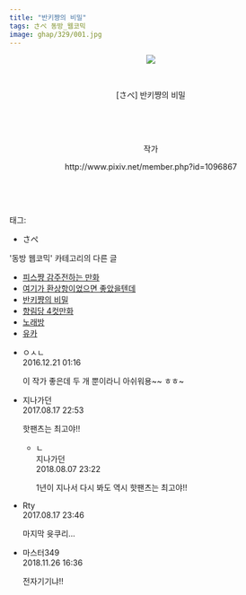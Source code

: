 ```yaml
---
title: "반키쨩의 비밀"
tags: さぺ 동방_웹코믹
image: ghap/329/001.jpg
---
```

<div class="article">
<p style="text-align: center; clear: none; float: none;"><img src="{{ site.nasurl }}/ghap/329/001.jpg"/></p>
<p style="text-align: center; clear: none; float: none;"><br/></p>
<p style="text-align: center; clear: none; float: none;">[さぺ] 반키쨩의 비밀</p>
<p style="text-align: center; clear: none; float: none;"><br/></p>
<p style="text-align: center; clear: none; float: none;"><br/></p>
<p style="text-align: center; clear: none; float: none;">작가</p>
<p style="text-align: center; clear: none; float: none;">http://www.pixiv.net/member.php?id=1096867</p>
<p style="text-align: center; clear: none; float: none;"><br/></p>
<p><br/></p>
</div><div class="tagTrail">
<p>태그: </p>
<ul>
<li>さぺ</li>
</ul>
</div><div class="another">
<p>'동방 웹코믹' 카테고리의 다른 글</p>
<ul>
<li><a href="/2016-06-20-ghap_355">피스쨩 감주전하는 만화</a></li>
<li><a href="/2016-06-20-ghap_333">여기가 환상항이었으면 좋았을텐데</a></li>
<li><a href="/2016-06-20-ghap_329">반키쨩의 비밀</a></li>
<li><a href="/2016-06-20-ghap_325">향림당 4컷만화</a></li>
<li><a href="/2016-06-20-ghap_324">노래방</a></li>
<li><a href="/2016-06-20-ghap_320">유카</a></li>
</ul>
</div><div class="cb_module cb_fluid">
<div class="cb_wrt cb_profile">
<div class="comment">
<ul>
<li class="cb_thumb_off" id="comment14874466">
<div class="cb_comment_area">
<div class="cb_info_area">
<div class="cb_section">
<span class="cb_nick_name">ㅇㅅㄴ</span>
</div>
<div class="cb_section">
<span class="cb_date">2016.12.21 01:16 </span>
</div>
</div>
<div class="cb_dsc_comment">
<p class="cb_dsc">
											이 작가 좋은데 두 개 뿐이라니 아쉬워용~~ ㅎㅎ~
										</p>
</div>
</div></li>
<li class="cb_thumb_off" id="comment15062361">
<div class="cb_comment_area">
<div class="cb_info_area">
<div class="cb_section">
<span class="cb_nick_name">지나가던</span>
</div>
<div class="cb_section">
<span class="cb_date">2017.08.17 22:53 </span>
</div>
</div>
<div class="cb_dsc_comment">
<p class="cb_dsc">
											핫팬츠는 최고야!!
										</p>
</div>
<ul>
<li class="cb_thumb_off" id="comment15302894">
<span class="cb_bu_subnode">ㄴ</span>
<div class="cb_comment_area">
<div class="cb_info_area">
<div class="cb_section">
<span class="cb_nick_name">지나가던</span>
</div>
<div class="cb_section">
<span class="cb_date">2018.08.07 23:22 </span>
</div>
</div>
<div class="cb_dsc_comment">
<p class="cb_dsc">
																1년이 지나서 다시 봐도 역시 핫팬츠는 최고야!!
															</p>
</div>
</div>
</li>
</ul>
</div></li>
<li class="cb_thumb_off" id="comment15062404">
<div class="cb_comment_area">
<div class="cb_info_area">
<div class="cb_section">
<span class="cb_nick_name">Rty</span>
</div>
<div class="cb_section">
<span class="cb_date">2017.08.17 23:46 </span>
</div>
</div>
<div class="cb_dsc_comment">
<p class="cb_dsc">
											마지막 윳쿠리...
										</p>
</div>
</div></li>
<li class="cb_thumb_off" id="comment15378780">
<div class="cb_comment_area">
<div class="cb_info_area">
<div class="cb_section">
<span class="cb_nick_name">마스터349</span>
</div>
<div class="cb_section">
<span class="cb_date">2018.11.26 16:36 </span>
</div>
</div>
<div class="cb_dsc_comment">
<p class="cb_dsc">
											전자기기냐!!
										</p>
</div>
</div></li>
</ul>
</div>
</div><!-- commentList close -->
</div>